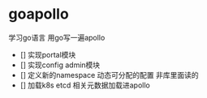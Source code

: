 # goapollo
学习go语言 用go写一遍apollo
- [] 实现portal模块
- [] 实现config admin模块
- [] 定义新的namespace 动态可分配的配置 非库里面读的 
- [] 加载k8s etcd 相关元数据加载进apollo
